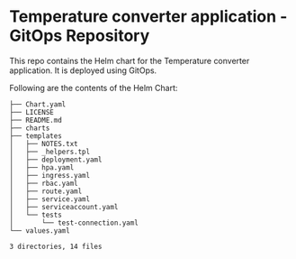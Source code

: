 # Temperature converter application - GitOps Repository

This repo contains the Helm chart for the Temperature converter application. It is deployed using GitOps.

Following are the contents of the Helm Chart:
```
├── Chart.yaml
├── LICENSE
├── README.md
├── charts
├── templates
│   ├── NOTES.txt
│   ├── _helpers.tpl
│   ├── deployment.yaml
│   ├── hpa.yaml
│   ├── ingress.yaml
│   ├── rbac.yaml
│   ├── route.yaml
│   ├── service.yaml
│   ├── serviceaccount.yaml
│   └── tests
│       └── test-connection.yaml
└── values.yaml

3 directories, 14 files
```